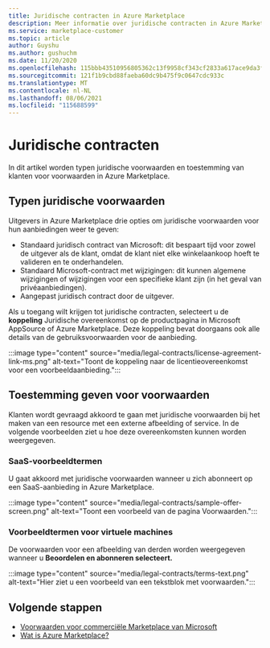 ```yaml
---
title: Juridische contracten in Azure Marketplace
description: Meer informatie over juridische contracten in Azure Marketplace.
ms.service: marketplace-customer
ms.topic: article
author: Guyshu
ms.author: gushuchm
ms.date: 11/20/2020
ms.openlocfilehash: 115bbb43510956805362c13f9958cf343cf2833a617ace9da3ff8d31bb2e0897
ms.sourcegitcommit: 121f1b9cbd88faeba60dc9b475f9c0647cdc933c
ms.translationtype: MT
ms.contentlocale: nl-NL
ms.lasthandoff: 08/06/2021
ms.locfileid: "115688599"
---
```

# <a name="legal-contracts"></a>Juridische contracten

In dit artikel worden typen juridische voorwaarden en toestemming van klanten voor voorwaarden in Azure Marketplace.

## <a name="types-of-legal-terms"></a>Typen juridische voorwaarden

Uitgevers in Azure Marketplace drie opties om juridische voorwaarden voor hun aanbiedingen weer te geven:

- Standaard juridisch contract van Microsoft: dit bespaart tijd voor zowel de uitgever als de klant, omdat de klant niet elke winkelaankoop hoeft te valideren en te onderhandelen.
- Standaard Microsoft-contract met wijzigingen: dit kunnen algemene wijzigingen of wijzigingen voor een specifieke klant zijn (in het geval van privéaanbiedingen).
- Aangepast juridisch contract door de uitgever.

Als u toegang wilt krijgen tot juridische contracten, selecteert u de **koppeling** Juridische overeenkomst op de productpagina in Microsoft AppSource of Azure Marketplace. Deze koppeling bevat doorgaans ook alle details van de gebruiksvoorwaarden voor de aanbieding.

:::image type="content" source="media/legal-contracts/license-agreement-link-ms.png" alt-text="Toont de koppeling naar de licentieovereenkomst voor een voorbeeldaanbieding.":::

## <a name="consenting-to-terms-and-conditions"></a>Toestemming geven voor voorwaarden

Klanten wordt gevraagd akkoord te gaan met juridische voorwaarden bij het maken van een resource met een externe afbeelding of service. In de volgende voorbeelden ziet u hoe deze overeenkomsten kunnen worden weergegeven.

### <a name="saas-example-terms"></a>SaaS-voorbeeldtermen

U gaat akkoord met juridische voorwaarden wanneer u zich abonneert op een SaaS-aanbieding in Azure Marketplace.

:::image type="content" source="media/legal-contracts/sample-offer-screen.png" alt-text="Toont een voorbeeld van de pagina Voorwaarden.":::

### <a name="virtual-machine-example-terms"></a>Voorbeeldtermen voor virtuele machines

De voorwaarden voor een afbeelding van derden worden weergegeven wanneer u **Beoordelen en abonneren selecteert.**

:::image type="content" source="media/legal-contracts/terms-text.png" alt-text="Hier ziet u een voorbeeld van een tekstblok met voorwaarden.":::

## <a name="next-steps"></a>Volgende stappen

- [Voorwaarden voor commerciële Marketplace van Microsoft](https://azure.microsoft.com/support/legal/marketplace-terms/)
- [Wat is Azure Marketplace?](azure-marketplace-overview.md) 
